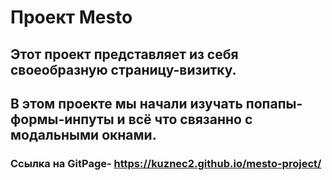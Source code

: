 # Проект Mesto

## Этот проект представляет из себя своеобразную страницу-визитку.

## В этом проекте мы начали изучать попапы-формы-инпуты и всё что связанно с модальными окнами.

### Ссылка на GitPage- https://kuznec2.github.io/mesto-project/

